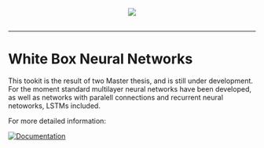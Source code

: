 <div align="center">
  <img src="https://raw.githubusercontent.com/wiki/develask/White-Box-Neural-Networks/wbnn_logo.png"><br><br>
</div>

-----------------

# White Box Neural Networks

This tookit is the result of two Master thesis, and is still under development. For the moment standard multilayer neural networks have been developed, as well as networks with paralell connections and recurrent neural netoworks, LSTMs included.

For more detailed information:

[![Documentation](https://img.shields.io/badge/api-reference-blue.svg)](https://github.com/develask/White-Box-Neural-Networks/wiki)


